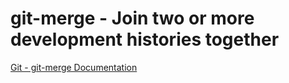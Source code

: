 # git-merge - Join two or more development histories together

[Git - git-merge Documentation](https://git-scm.com/docs/git-merge)
